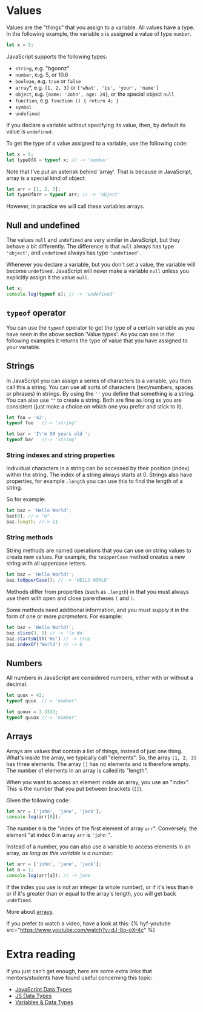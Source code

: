 # Values

Values are the "things" that you assign to a variable. All values have a type. In the following example, the variable `x` is assigned a value of type `number`. 

```js
let x = 5;
```

JavaScript supports the following types:

* `string`, e.g. "bgoonz"
* `number`, e.g. 5, or 10.6
* `boolean`, e.g. `true` or `false`
* `array`\*, e.g. `[1, 2, 3]` or `['what', 'is', 'your', 'name']`
* `object`, e.g. `{name: 'John', age: 24}`, or the special object `null`
* `function`, e.g. `function () { return 4; }`
* `symbol`
* `undefined`

If you declare a variable without specifying its value, then, by default its value is `undefined`.

To get the type of a value assigned to a variable, use the following code:

```js
let x = 5;
let typeOfX = typeof x; // -> 'number'
```

Note that I've put an asterisk behind 'array'. That is because in JavaScript, array is a special kind of object:

```js
let arr = [1, 2, 3];
let typeOfArr = typeof arr; // -> 'object'
```

However, in practice we will call these variables arrays.

## Null and undefined

The values `null` and `undefined` are very similar in JavaScript, but they behave a bit differently. The difference is that `null` always has type `'object'`, and `undefined` always has type `'undefined'`.

Whenever you declare a variable, but you don't set a value, the variable will become `undefined`. JavaScript will never make a variable `null` unless you explicitly assign it the value `null`.

```js
let x;
console.log(typeof x); // -> 'undefined'
```


## `typeof` operator

You can use the `typeof` operator to get the type of a certain variable as you have seen in the above section 'Value types'. As you can see in the following examples it returns the type of value that you have assigned to your variable.

## Strings

In JavaScript you can assign a series of characters to a variable, you then call this a string. You can use all sorts of characters (text/numbers, spaces or phrases) in strings. By using the `''` you define that something is a string. You can also use `""` to create a string. Both are fine as long as you are consistent (just make a choice on which one you prefer and stick to it).

```js
let foo = '42';
typeof foo   //-> 'string'

let bar = 'I\'m 99 years old ';
typeof bar   //-> 'string'
```

### String indexes and string properties

Individual characters in a string can be accessed by their position (index) within the string. The index of a string always starts at 0.
Strings also have properties, for example `.length` you can use this to find the length of a string.

So for example:
```js
let baz = 'Hello World';
baz[0]; //-> "H"
baz.length; //-> 11
```

### String methods

String methods are named operations that you can use on string values to create new values. For example, the `toUpperCase` method creates a new string with all uppercase letters.

```js
let baz = 'Hello World!';
baz.toUpperCase(); // -> 'HELLO WORLD'
```

Methods differ from properties (such as `.length`) in that you must always use them with open and close parentheses `(` and `)`.

Some methods need additional information, and you must supply it in the form of one or more _parameters_. For example:

```js
let baz = 'Hello World!';
baz.slice(3, 8) // -> 'lo Wo'
baz.startsWith('He') // -> true
baz.indexOf('World') // -> 6
```

## Numbers

All numbers in JavaScript are considered numbers, either with or without a decimal.

```js
let quux = 42;
typeof quux  //-> 'number'

let quuux = 3.3333;
typeof quuux //-> 'number'

```


## Arrays
Arrays are values that contain a list of things, instead of just one thing. What's inside the array, we typically call "elements". So, the array `[1, 2, 3]` has three elements. The array `[]` has no elements and is therefore empty. The number of elements in an array is called its "length".

When you want to access an element inside an array, you use an "index". This is the number that you put between brackets (`[]`).

Given the following code:

```js
let arr = ['john', 'jane', 'jack'];
console.log(arr[0]);
```

The number `0` is the "index of the first element of array `arr`". Conversely, the element "at index 0 in array `arr` is `'john'`".

Instead of a number, you can also use a variable to access elements in an array, *as long as this variable is a number*:

```js
let arr = ['john', 'jane', 'jack'];
let a = 1;
console.log(arr[a]); // -> jane
```

If the index you use is not an integer (a whole number), or if it's less than `0` or if it's greater than or equal to the array's length, you will get back `undefined`.

More about [arrays](https://developer.mozilla.org/en-US/docs/Web/JavaScript/Reference/Global_Objects/Array).

If you prefer to watch a video, have a look at this:
{% hyf-youtube src="https://www.youtube.com/watch?v=dJ-8o-oXr4c" %}

# Extra reading
If you just can't get enough, here are some extra links that mentors/students have found useful concerning this topic:

- [JavaScript Data Types](https://www.tutorialrepublic.com/javascript-tutorial/javascript-data-types.php)
- [JS Data Types](https://www.w3schools.com/js/js_datatypes.asp)
- [Variables & Data Types](https://www.youtube.com/watch?v=Hrd3SfCCXZw)
